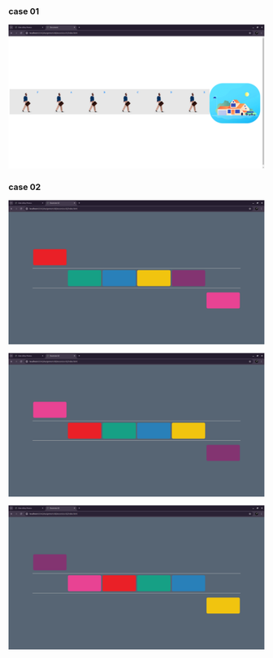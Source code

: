 ### **case 01**

![case-01.png](assets%2Fimg%2Fcase-01.png)

### **case 02**

![case-02-01.png](assets%2Fimg%2Fcase-02-01.png)

![case-02-02.png](assets%2Fimg%2Fcase-02-02.png)

![case-02-03.png](assets%2Fimg%2Fcase-02-03.png)